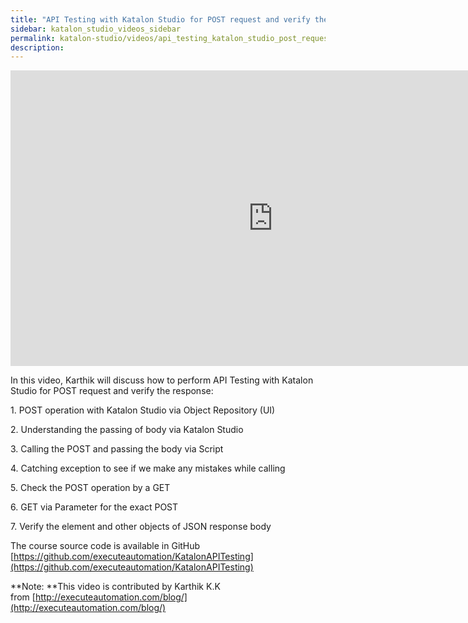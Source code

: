 ```yaml
---
title: "API Testing with Katalon Studio for POST request and verify the response"
sidebar: katalon_studio_videos_sidebar
permalink: katalon-studio/videos/api_testing_katalon_studio_post_request_verify_response.html
description: 
---
```

<iframe width="840" height="473" src="https://www.youtube.com/embed/v-eBvfkLg-8?feature=oembed" frameborder="0" allow="autoplay; encrypted-media" allowfullscreen="">&nbsp;</iframe>

In this video, Karthik will discuss how to perform API Testing with Katalon Studio for POST request and verify the response:

1\. POST operation with Katalon Studio via Object Repository (UI)

2\. Understanding the passing of body via Katalon Studio

3\. Calling the POST and passing the body via Script

4\. Catching exception to see if we make any mistakes while calling

5\. Check the POST operation by a GET

6\. GET via Parameter for the exact POST

7\. Verify the element and other objects of JSON response body

The course source code is available in GitHub [https://github.com/executeautomation/KatalonAPITesting](https://github.com/executeautomation/KatalonAPITesting)

**Note: **This video is contributed by Karthik K.K from [http://executeautomation.com/blog/](http://executeautomation.com/blog/)